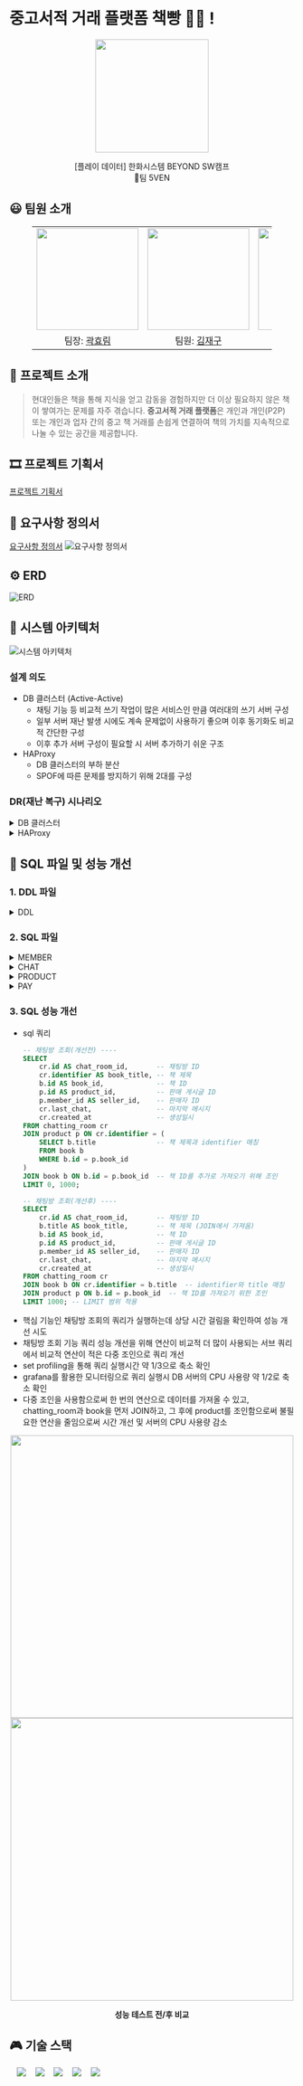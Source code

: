 # 중고서적 거래 플랫폼 책빵 📖🍞 !
<p align="middle" style="margin: 0; padding: 0;">
  <img width="200px" src="./assets/image/5ven icon.png">
</p>

<p align="middle">
[플레이 데이터] 한화시스템 BEYOND SW캠프
<br>🥪팀 5VEN
</p>

## 😃 팀원 소개

<figure>
    <table>
      <tr>
        <td align="center"><img src="./img/샌드위치.png" width="180px"/></td>
        <td align="center"><img src="./img/식빵.png" width="180px"/></td>
        <td align="center"><img src="./img/반죽.png" width="180px"/></td>
	<td align="center"><img src="./img/밀가루.png" width="180px"/></td>
        <td align="center"><img src="./img/밀.png" width="180px"/></td>
      </tr>
      <tr>
        <td align="center">팀장: <a href="https://github.com/daydeiday">곽효림</a></td>
        <td align="center">팀원: <a href="https://github.com/wkdlrn">김재구</a></td>
        <td align="center">팀원: <a href="https://github.com/ChangeunLim" >임찬근</a></td>
        <td align="center">팀장: <a href="https://github.com/InukChoi">최인욱</a></td>
	<td align="center">팀원: <a href="https://github.com/choi-won-ik" >최원익</a></td>
      </tr>
    </table>
</figure>


## 📝 프로젝트 소개

> 현대인들은 책을 통해 지식을 얻고 감동을 경험하지만 더 이상 필요하지 않은 책이 쌓여가는 문제를 자주 겪습니다. **중고서적 거래 플랫폼**은 개인과 개인(P2P) 또는 개인과 업자 간의 중고 책 거래를 손쉽게 연결하여 책의 가치를 지속적으로 나눌 수 있는 공간을 제공합니다.



## 🎞 프로젝트 기획서
[프로젝트 기획서](https://github.com/beyond-sw-camp/be12-1st-5ven-bread_book/blob/kjg/assets/5%EC%A1%B0_%ED%94%84%EB%A1%9C%EC%A0%9D%ED%8A%B8_%EA%B8%B0%ED%9A%8D%EC%84%9C_%EC%B5%9C%EC%A2%85.pdf)

## 📂 요구사항 정의서 
[요구사항 정의서](./assets/5조_프로젝트_기획서_최종.pdf)
![요구사항 정의서](./assets/image/요구사항%20정의서.png)
<br>

## ⚙️ ERD
![ERD](./assets/image/5ven%20ERD.png)
<br>

## 🔀 시스템 아키텍처
![시스템 아키텍처](./assets/image/sa.png)
<br>
### 설계 의도
- DB 클러스터 (Active-Active)
  - 채팅 기능 등 비교적 쓰기 작업이 많은 서비스인 만큼 여러대의 쓰기 서버 구성
  - 일부 서버 재난 발생 시에도 계속 문제없이 사용하기 좋으며 이후 동기화도 비교적 간단한 구성
  - 이후 추가 서버 구성이 필요할 시 서버 추가하기 쉬운 구조
- HAProxy
    - DB 클러스터의 부하 분산
    - SPOF에 따른 문제를 방지하기 위해 2대를 구성
### DR(재난 복구) 시나리오
<details>
<summary>DB 클러스터</summary>
<div markdown="1">

- 1대 장애 시
  - HAProxy에서 wsrep_local_state 값을 확인하여 장애 확인하고 해당 노드 차단
  - 노드 복구 후 MySQL을 다시 실행하여 클러스터에 재참여
  - 복구된 노드는 클러스터로 자동 동기화 됨
  - 이후 HAProxy에서 다시 해당 노드 복구
- 2대 장애 시
  - HAProxy에서 wsrep_local_state 값을 확인하여 장애 확인하고 해당 노드들 차단
  - 남아있는 노드에서 Primary Component를 수동으로 복구
  - 복구된 노드 하나를 Primary Component에 합류시킴
  - 이후 HAProxy에서 다시 해당 노드들 복구
- 3대 장애 시
  - 가장 최근에 종료되었거나 상태가 최신인 노드를 찾아 복구.
  - 해당 노드를 기반으로 클러스터를 부트스트랩
  - 부트스트랩된 노드가 정상 동작하면 다른 노드들을 클러스터에 다시 추가
  - 최신 백업을 사용해 클러스터를 초기화
  - HAProxy에서 다시 세 노드들 연결
  - 추가적으로 데이터 유실을 최대한 방지하기 위해 주기적인 클러스터 백업 및 자동화된 복구 스크립트 준비
  - 전체 장애 발생을 최대한 방지하기 위해 노드들을 서로 다른 데이터센터에 분산 배치
</div>
</details>

<details>
<summary>HAProxy</summary>
<div markdown="1">

- keepalived를 사용하여 Active-standby 상태로 공유된 가상 IP를 이용하여 접속
- 주 HAProxy가 응답하지 않을 경우 예비 HAProxy로 VIP를 자동 전환
- 장애 복구 후 VIP가 다시 Primary HAProxy로 돌아오도록 설정
- 추가로 HAProxy 설정 파일을 주기적으로 동기화 하여 동일한 환경 유지
- 혹은 글로벌 서버 로드밸런싱을 사용하여 다중 지역 HAProxy를 사용
</div>
</details>

## 🔎 SQL 파일 및 성능 개선
### 1. DDL 파일

<details>
<summary>DDL</summary>
<div markdown="1">

- [ddl.sql](./assets/sql/ddl.sql)

</div>
</details>

### 2. SQL 파일



<details>
<summary>MEMBER</summary>
<div markdown="1">

- [member.sql](./assets/sql/member.sql)

</div>
</details>

<details>
<summary>CHAT</summary>
<div markdown="1">

- [chat.sql](./assets/sql/chatting.sql)

</div>
</details>


<details>
<summary>PRODUCT</summary>
<div markdown="1">

- [product.sql](./assets/sql/product.sql)

</div>
</details>


<details>
<summary>PAY</summary>
<div markdown="1">

- [pay.sql](./assets/sql/payment.sql)

</div>
</details>




### 3. SQL 성능 개선
- sql 쿼리
  ```sql
  -- 채팅방 조회(개선전) ----
  SELECT 
      cr.id AS chat_room_id,       -- 채팅방 ID
      cr.identifier AS book_title, -- 책 제목
      b.id AS book_id,             -- 책 ID
      p.id AS product_id,          -- 판매 게시글 ID
      p.member_id AS seller_id,    -- 판매자 ID
      cr.last_chat,                -- 마지막 메시지
      cr.created_at                -- 생성일시
  FROM chatting_room cr
  JOIN product p ON cr.identifier = (
      SELECT b.title               -- 책 제목과 identifier 매칭
      FROM book b 
      WHERE b.id = p.book_id
  )
  JOIN book b ON b.id = p.book_id  -- 책 ID를 추가로 가져오기 위해 조인
  LIMIT 0, 1000;

  -- 채팅방 조회(개선후) ----
  SELECT 
      cr.id AS chat_room_id,       -- 채팅방 ID
      b.title AS book_title,       -- 책 제목 (JOIN에서 가져옴)
      b.id AS book_id,             -- 책 ID
      p.id AS product_id,          -- 판매 게시글 ID
      p.member_id AS seller_id,    -- 판매자 ID
      cr.last_chat,                -- 마지막 메시지
      cr.created_at                -- 생성일시
  FROM chatting_room cr
  JOIN book b ON cr.identifier = b.title  -- identifier와 title 매칭
  JOIN product p ON b.id = p.book_id  -- 책 ID를 가져오기 위한 조인
  LIMIT 1000; -- LIMIT 범위 적용
  ```
- 핵심 기능인 채팅방 조회의 쿼리가 실행하는데 상당 시간 걸림을 확인하여 성능 개선 시도
- 채팅방 조회 기능 쿼리 성능 개선을 위해 연산이 비교적 더 많이 사용되는 서브 쿼리에서 비교적 연산이 적은 다중 조인으로 쿼리 개선
- set profiling을 통해 쿼리 실행시간 약 1/3으로 축소 확인
- grafana를 활용한 모니터링으로 쿼리 실행시 DB 서버의 CPU 사용량 약 1/2로 축소 확인
- 다중 조인을 사용함으로써 한 번의 연산으로 데이터를 가져올 수 있고, chatting_room과 book을 먼저 JOIN하고, 그 후에 product를 조인함으로써 불필요한 연산을 줄임으로써 시간 개선 및 서버의 CPU 사용량 감소
  
<p align="middle" style="margin: 0; padding: 0;">
  <img width="500px" src="./assets/image/5ven성능개선1.png">
</p>
<p align="middle" style="margin: 0; padding: 0;">
  <img width="500px" src="./assets/image/5ven 성능개선 2.png">
</p>
<p align="middle">
  <strong>성능 테스트 전/후 비교
</p>

## 🎮 기술 스택
&nbsp;&nbsp;&nbsp;&nbsp;<img src="https://img.shields.io/badge/GitHub-181717?style=flat&logo=GitHub&logoColor=white&color=black"></a>
&nbsp;&nbsp;&nbsp;&nbsp;<img src="https://img.shields.io/badge/Git-F05032?style=flat&logo=Git&logoColor=white&color=ffa500"></a>
&nbsp;&nbsp;&nbsp;&nbsp;<img src="https://img.shields.io/badge/MariaDB-003545?style=flat&logo=MariaDB&logoColor=white"></a>
&nbsp;&nbsp;&nbsp;&nbsp;<img src="https://img.shields.io/badge/Grafana-%23F46800.svg?style=flat&logo=grafana&logoColor=white"></a>
&nbsp;&nbsp;&nbsp;&nbsp;<img src="https://img.shields.io/badge/Prometheus-E6522C?style=flat&logo=Prometheus&logoColor=white"></a>
<br>